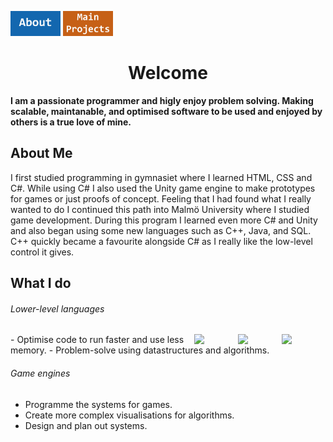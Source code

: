 [<img src="About Button.jpg" alt="ABOUT" width="80"/>](index.md)
[<img src="Main Button.jpg" alt="MAIN PROJECTS" width="80"/>](MainProjects.md)

<h1 align="center"> Welcome </h1>

**I am a passionate programmer and higly enjoy problem solving. Making scalable, maintanable, and optimised software to be used and enjoyed by others is a true love of mine.**

## About Me
I first studied programming in gymnasiet where I learned HTML, CSS and C#. While using C# I also used the Unity game engine to make prototypes for games or just proofs of concept. Feeling that I had found what I really wanted to do I continued this path into Malmö University where I studied game development. During this program I learned even more C# and Unity and also began using some new languages such as C++, Java, and SQL. C++ quickly became a favourite alongside C# as I really like the low-level control it gives.

##  What I do
###### Lower-level languages
<img src="https://www.vectorlogo.zone/logos/java/java-ar21.png" align="right" width="70">
<img src="https://upload.wikimedia.org/wikipedia/commons/thumb/1/18/ISO_C%2B%2B_Logo.svg/1822px-ISO_C%2B%2B_Logo.svg.png" align="right" width="70">
<img src="https://seeklogo.com/images/C/c-sharp-c-logo-02F17714BA-seeklogo.com.png" align="right" width="70">
- Optimise code to run faster and use less memory.
- Problem-solve using datastructures and algorithms.
<br clear="right"/>

###### Game engines
- Programme the systems for games.
- Create more complex visualisations for algorithms.
- Design and plan out systems.